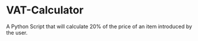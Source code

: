 # VAT-Calculator

A Python Script that will calculate 20% of the price of an item introduced by the user. 
